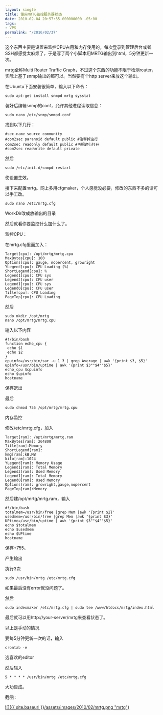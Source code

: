 ```yaml
---
layout: single
title: 使用MRTG监控服务器状态
date: 2010-02-04 20:57:35.000000000 -05:00
tags:
- VPS
permalink: "/2010/02/37"
---
```

这个东西主要是设置来监控CPU占用和内存使用的，每次登录到管理后台或者SSH都感觉太麻烦了，于是写了两个小脚本用MRTG输出到html，5分钟更新一次。

mrtg全称Multi Router Traffic Graph，不过这个东西的功能不限于检测router，实际上基于snmp输出的都可以。当然要有个http server来放这个输出。

在Ubuntu下面安装很简单，输入以下命令：

```
sudo apt-get install snmpd mrtg sysstat
```

装好后编辑snmp的conf，允许其他进程读取信息：

```
sudo nano /etc/snmp/snmpd.conf
```

找到以下几行：
```
#sec.name source community
#com2sec paranoid default public #注释掉这行
com2sec readonly default public #再把这行打开
#com2sec readwrite default private
```

然后

```
sudo /etc/init.d/snmpd restart
```

使设置生效。

接下来配置mrtg。网上多用cfgmaker，个人感觉没必要，修改的东西不多的话可以手工改。

```
sudo nano /etc/mrtg.cfg
```

WorkDir改成放输出的目录

然后就看你要监控什么加什么了。

监控CPU：

在mrtg.cfg里面加入：
```
Target[cpu]: /opt/mrtg/mrtg.cpu
MaxBytes[cpu]: 100
Options[cpu]: gauge, nopercent, growright
YLegend[cpu]: CPU Loading (%)
ShortLegend[cpu]: %
Legend1[cpu]: CPU sys
Legend2[cpu]: CPU user
LegendI[cpu]: CPU sys
LegendO[cpu]: CPU user
Title[cpu]: CPU Loading
PageTop[cpu]: CPU Loading
```
然后

```
sudo mkdir /opt/mrtg
nano /opt/mrtg/mrtg.cpu
```

输入以下内容

```
#!/bin/bash
function echo_cpu {
 echo $1
 echo $2
}
cpuinfo=/usr/bin/sar -u 1 3 | grep Average | awk '{print $3, $5}'
upinfo=/usr/bin/uptime | awk '{print $3""$4""$5}'
echo_cpu $cpuinfo
echo $upinfo
hostname
```

保存退出

最后

```
sudo chmod 755 /opt/mrtg/mrtg.cpu
```



内存监控

修改/etc/mrtg.cfg，加入
```
Target[ram]: /opt/mrtg/mrtg.ram
MaxBytes[ram]: 204800
Title[ram]:Memory
ShortLegend[ram]:
kmg[ram]:kB,MB
kilo[ram]:1024
YLegend[ram]: Memory Usage
Legend1[ram]: Total Memory
Legend2[ram]: Used Memory
LegendI[ram]: Total Memory
LegendO[ram]: Used Memory
Options[ram]: growright,gauge,nopercent
PageTop[ram]:Memory
```
然后建/opt/mrtg/mrtg.ram，输入

```
#!/bin/bash
totalmem=/usr/bin/free |grep Mem |awk '{print $2}'
usedmem=/usr/bin/free |grep Mem |awk '{print $3}'
UPtime=/usr/bin/uptime | awk '{print $3""$4""$5}'
echo $totalmem
echo $usedmem
echo $UPtime
hostname
```

保存+755。

产生输出

执行3次

```
sudo /usr/bin/mrtg /etc/mrtg.cfg
```

如果最后没有error就没问题了。

然后

```
sudo indexmaker /etc/mrtg.cfg | sudo tee /www/htdocs/mrtg/index.html
```

最后就可以用http://your-server/mrtg来查看状态了。

以上是手动的情况

要每5分钟更新一次的话，输入

```
crontab -e
```

选喜欢的editor

然后输入

```
5 * * * * /usr/bin/mrtg /etc/mrtg.cfg
```

大功告成。

截图：

[![]({{ site.baseurl }}/assets/images/2010/02/mrtg.png "mrtg")](/assets/images/2010/02/mrtg.png)